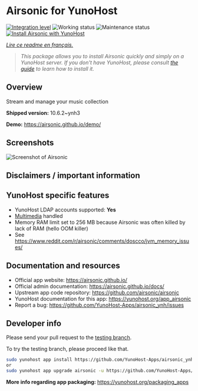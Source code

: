 <!--
N.B.: This README was automatically generated by https://github.com/YunoHost/apps/tree/master/tools/README-generator
It shall NOT be edited by hand.
-->

# Airsonic for YunoHost

[![Integration level](https://dash.yunohost.org/integration/airsonic.svg)](https://dash.yunohost.org/appci/app/airsonic) ![Working status](https://ci-apps.yunohost.org/ci/badges/airsonic.status.svg) ![Maintenance status](https://ci-apps.yunohost.org/ci/badges/airsonic.maintain.svg)  
[![Install Airsonic with YunoHost](https://install-app.yunohost.org/install-with-yunohost.svg)](https://install-app.yunohost.org/?app=airsonic)

*[Lire ce readme en français.](./README_fr.md)*

> *This package allows you to install Airsonic quickly and simply on a YunoHost server.
If you don't have YunoHost, please consult [the guide](https://yunohost.org/#/install) to learn how to install it.*

## Overview

Stream and manage your music collection

**Shipped version:** 10.6.2~ynh3

**Demo:** https://airsonic.github.io/demo/

## Screenshots

![Screenshot of Airsonic](./doc/screenshots/screenshot_01.png)

## Disclaimers / important information

## YunoHost specific features

* YunoHost LDAP accounts supported: **Yes**
* [Multimedia](https://github.com/YunoHost-Apps/yunohost.multimedia) handled
* Memory RAM limit set to 256 MB because Airsonic was often killed by lack of RAM (hello OOM killer)
* See https://www.reddit.com/r/airsonic/comments/doscco/jvm_memory_issues/

## Documentation and resources

* Official app website: <https://airsonic.github.io/>
* Official admin documentation: <https://airsonic.github.io/docs/>
* Upstream app code repository: <https://github.com/airsonic/airsonic>
* YunoHost documentation for this app: <https://yunohost.org/app_airsonic>
* Report a bug: <https://github.com/YunoHost-Apps/airsonic_ynh/issues>

## Developer info

Please send your pull request to the [testing branch](https://github.com/YunoHost-Apps/airsonic_ynh/tree/testing).

To try the testing branch, please proceed like that.

``` bash
sudo yunohost app install https://github.com/YunoHost-Apps/airsonic_ynh/tree/testing --debug
or
sudo yunohost app upgrade airsonic -u https://github.com/YunoHost-Apps/airsonic_ynh/tree/testing --debug
```

**More info regarding app packaging:** <https://yunohost.org/packaging_apps>
